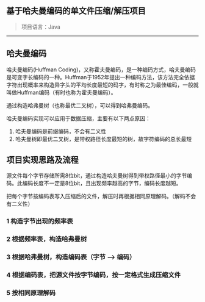 
基于哈夫曼编码的单文件压缩/解压项目
---
> 项目语言：Java
---
## 哈夫曼编码

哈夫曼编码(Huffman Coding)，又称霍夫曼编码，是一种编码方式，哈夫曼编码是可变字长编码的一种。Huffman于1952年提出一种编码方法，该方法完全依据字符出现概率来构造异字头的平均长度最短的码字，有时称之为最佳编码，一般就叫做Huffman编码（有时也称为霍夫曼编码）。

通过构造哈弗曼树（也称最优二叉树），可以得到哈弗曼编码。

哈夫曼编码实现可以应用于数据压缩，主要有以下两点原因：

1. 哈夫曼编码是前缀编码，不会有二义性
2. 哈夫曼树即最优二叉树，是带权路径长度最短的树，故字符编码的总长最短

## 项目实现思路及流程
源文件每个字节存储所需8位bit，通过构造哈夫曼树得到带权路径最小的字节编码。此编码长度不一定是8位bit，且出现频率越高的字节，编码长度越短。

把每个字节按编码表写入压缩后的文件，解压时再根据相同原理解码。（解码不会有二义性）
### 1 构造字节出现的频率表

### 2 根据频率表，构造哈弗曼树

### 3 根据哈弗曼树，构造编码表（字节 --> 编码）

### 4 根据编码表，把源文件按字节编码，按一定格式生成压缩文件

### 5 按相同原理解码
